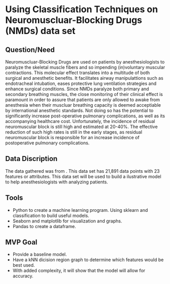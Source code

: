 # Using Classification Techniques on Neuromuscluar-Blocking Drugs (NMDs) data set 

## Question/Need
Neuromuscluar-Blocking Drugs are used on patients by anesthesiologists to paralyze the skeletal muscle fibers and so impending (in)voluntary muscular contractions. This molecular effect translates into a multitude of both surgical and anesthetic benefits. It facilitates airway manipulattions such as endotracheal intubation, eases protective lung ventilation strategies and enhance surgical conditions. Since NMDs paralyze both primary and secondary breathing muscles, the close monitoring of their clinical effect is paramount in order to assure that patients are only allowed to awake from anesthesia when their muscluar breathing capacity is deemed acceptiable by international anesthetic standards. Not doing so has the potential to significantly increase post-operative pulmonary complications, as well as its accompanying healthcare cost. Unfortunately, the incidence of residual neuromuscular block is still high and estimated at 20-40%. The effective reduction of such high rates is still in the early stages, as residual neuromuscular block is responsible for an increase incidence of postoperative pulmonary complications.  
## Data Discription
The data gathered was from ![](). This data set has 21,891 data points with 23 features or attributes. This data set will be used to build a ilustrative model to help anesthesiologists with analyzing patients.    
## Tools
- Python to create a machine learning program. Using sklearn and classification to build useful models. 
- Seaborn and matplotlib for visualization and graphs. 
- Pandas to create a dataframe.
## MVP Goal
- Provide a baseline model.
- Have a kNN dicision region graph to determine which features would be best used.
- With added complexity, it will show that the model will allow for accuracy.

